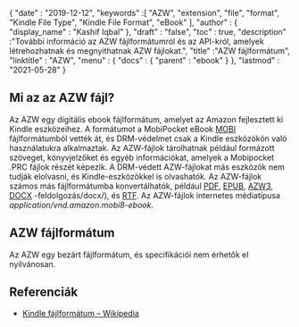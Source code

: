 {
  "date" : "2019-12-12",
  "keywords" :[ "AZW", "extension", "file", "format", "Kindle File Type", "Kindle File Format", "eBook" ],
  "author" : {
    "display_name" : "Kashif Iqbal"
},
  "draft" : "false",
  "toc" : true,
  "description" :"További információ az AZW fájlformátumról és az API-król, amelyek létrehozhatnak és megnyithatnak AZW fájlokat.",
  "title" :"AZW fájlformátum",
  "linktitle" : "AZW",
  "menu" : {
    "docs" : {
      "parent" : "ebook"
}
},
  "lastmod" : "2021-05-28"
}

## Mi az az AZW fájl?

Az AZW egy digitális ebook fájlformátum, amelyet az Amazon fejlesztett ki Kindle eszközeihez. A formátumot a MobiPocket eBook [MOBI](/hu/ebook/mobi/) fájlformátumból vették át, és DRM-védelmet csak a Kindle eszközökön való használatukra alkalmaztak. Az AZW-fájlok tárolhatnak például formázott szöveget, könyvjelzőket és egyéb információkat, amelyek a Mobipocket .PRC fájlok részét képezik. A DRM-védett AZW-fájlokat más eszközök nem tudják elolvasni, és Kindle-eszközökkel is olvashatók. Az AZW-fájlok számos más fájlformátumba konvertálhatók, például [PDF](/hu/pdf/), [EPUB](/hu/ebook/epub/), [AZW3](/hu/ebook/azw3/), [DOCX](/hu/word) -feldolgozás/docx/), és [RTF](/hu/szövegfeldolgozás/rtf/). Az AZW-fájlok internetes médiatípusa *application/vnd.amazon.mobi8-ebook*.

## AZW fájlformátum

Az AZW egy bezárt fájlformátum, és specifikációi nem érhetők el nyilvánosan.

## Referenciák ##

* [Kindle fájlformátum – Wikipedia](https://en.wikipedia.org/wiki/Kindle_File_Format)

